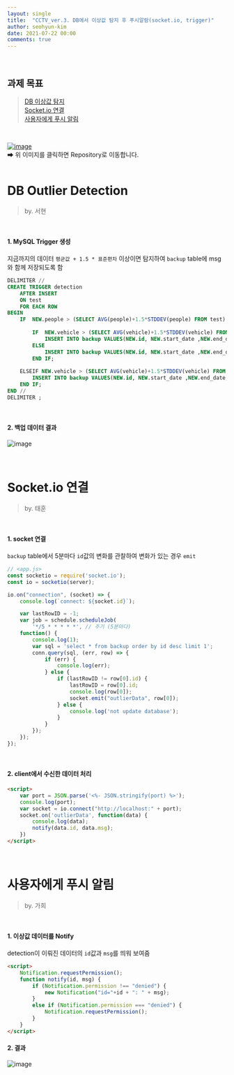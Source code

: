 ```yaml
---
layout: single
title:  "CCTV_ver.3. DB에서 이상값 탐지 후 푸시알람(socket.io, trigger)"
author: seohyun-kim
date: 2021-07-22 00:00
comments: true
---
```


<br />  

## 과제 목표  
> [DB 이상값 탐지](https://seohyun-kim.github.io/CCTV-ver.3/#db-outlier-detection)  
> [Socket.io 연결](https://seohyun-kim.github.io/CCTV-ver.3/#socketio-%EC%97%B0%EA%B2%B0)  
> [사용자에게 푸시 알림](https://seohyun-kim.github.io/CCTV-ver.3/#%EC%82%AC%EC%9A%A9%EC%9E%90%EC%97%90%EA%B2%8C-%ED%91%B8%EC%8B%9C-%EC%95%8C%EB%A6%BC)    

<br /> 

[![image](https://user-images.githubusercontent.com/61939286/125255176-2006fc80-e336-11eb-8f49-04f48e600742.png)](https://github.com/seohyun-kim/CCTV-Monitoring-System.git)  
➡ 위 이미지를 클릭하면 Repository로 이동합니다.  
<br />  


# DB Outlier Detection
> by. 서현  
<br />  

#### 1. MySQL Trigger 생성  

지금까지의 데이터 `평균값 + 1.5 * 표준편차` 이상이면 탐지하여 `backup` table에 msg와 함께 저장되도록 함    

```sql
DELIMITER //
CREATE TRIGGER detection 
	AFTER INSERT 
    ON test 
	FOR EACH ROW
BEGIN
    IF  NEW.people > (SELECT AVG(people)+1.5*STDDEV(people) FROM test) THEN
    
		IF  NEW.vehicle > (SELECT AVG(vehicle)+1.5*STDDEV(vehicle) FROM test) THEN
			INSERT INTO backup VALUES(NEW.id, NEW.start_date ,NEW.end_date, NEW.people, NEW.vehicle, 'Outlier People & Vehicle');
		ELSE 
			INSERT INTO backup VALUES(NEW.id, NEW.start_date ,NEW.end_date, NEW.people, NEW.vehicle, 'Outlier People');
		END IF;
        
	ELSEIF NEW.vehicle > (SELECT AVG(vehicle)+1.5*STDDEV(vehicle) FROM test) THEN
		INSERT INTO backup VALUES(NEW.id, NEW.start_date ,NEW.end_date, NEW.people, NEW.vehicle, 'Outlier Vehicle');
    END IF;
END //
DELIMITER ;

```
<br /> 

#### 2. 백업 데이터 결과  
![image](https://user-images.githubusercontent.com/61939286/126563031-05669975-8fe6-452b-a96e-f90482217f7b.png)  

<br />  

# Socket.io 연결
> by. 태훈  
<br />  

#### 1. socket 연결  
`backup` table에서 5분마다 `id`값의 변화를 관찰하여 변화가 있는 경우 `emit`  
```js
// <app.js>  
const socketio = require('socket.io');
const io = socketio(server);

io.on("connection", (socket) => {
    console.log(`connect: ${socket.id}`);

    var lastRowID = -1;
    var job = schedule.scheduleJob(
        '*/5 * * * * *', // 주기 (5분마다)
    function() {
        console.log(1);
        var sql = 'select * from backup order by id desc limit 1';
        conn.query(sql, (err, row) => {
            if (err) {
                console.log(err);
            } else {
                if (lastRowID != row[0].id) {
                    lastRowID = row[0].id;
                    console.log(row[0]);
                    socket.emit("outlierData", row[0]);
                } else {
                    console.log('not update database');
                }
            }
        });
    });
});

```  
<br />  

#### 2. client에서 수신한 데이터 처리
```html
<script>
    var port = JSON.parse('<%- JSON.stringify(port) %>');
    console.log(port);
    var socket = io.connect("http://localhost:" + port);
    socket.on('outlierData', function(data) {
        console.log(data);
        notify(data.id, data.msg);
    })
</script>
```

<br />  



# 사용자에게 푸시 알림
> by. 가희
<br />  

#### 1. 이상값 데이터를 Notify
detection이 이뤄진 데이터의  `id`값과 `msg`를 띄워 보여줌  
```html
<script>
    Notification.requestPermission();
    function notify(id, msg) {
        if (Notification.permission !== "denied") {
            new Notification("id="+id + ": " + msg);
        }
        else if (Notification.permission === "denied") {
            Notification.requestPermission();
        }
    }
</script>
```
#### 2. 결과
![image](https://user-images.githubusercontent.com/61939286/126565037-ed566341-43ef-4e47-8017-4ae7490e7c0c.png)


